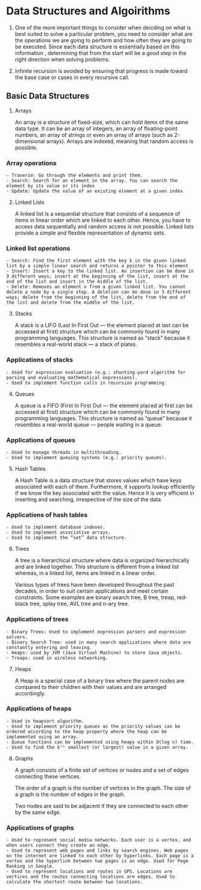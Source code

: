 # Data Structures and Algoirithms

1. One of the more important things to consider when deicding on what is best suited to solve a particular problem, you need to consider what are the operations we are going to perform and how often they are going to be executed. Since each data structure is essentially based on this information , determining that from the start will be a good step in the right direction when solving problems.

2. Infinite recursion is avoided by ensuring that progress is made toward the base case or cases in every recursive call.

## Basic Data Structures

1. Arrays

    An array is a structure of fixed-size, which can hold items of the same data type. It can be an array of integers, an array of floating-point numbers, an array of strings or even an array of arrays (such as 2-dimensional arrays). Arrays are indexed, meaning that random access is possible.

### Array operations

    - Traverse: Go through the elements and print them.
    - Search: Search for an element in the array. You can search the element by its value or its index
    - Update: Update the value of an existing element at a given index

2. Linked Lists

    A linked list is a sequential structure that consists of a sequence of items in linear order which are linked to each other. Hence, you have to access data sequentially and random access is not possible. Linked lists provide a simple and flexible representation of dynamic sets.

### Linked list operations

    - Search: Find the first element with the key k in the given linked list by a simple linear search and returns a pointer to this element
    - Insert: Insert a key to the linked list. An insertion can be done in 3 different ways; insert at the beginning of the list, insert at the end of the list and insert in the middle of the list.
    - Delete: Removes an element x from a given linked list. You cannot delete a node by a single step. A deletion can be done in 3 different ways; delete from the beginning of the list, delete from the end of the list and delete from the middle of the list.

3. Stacks

    A stack is a LIFO (Last In First Out — the element placed at last can be accessed at first) structure which can be commonly found in many programming languages. This structure is named as “stack” because it resembles a real-world stack — a stack of plates.

### Applications of stacks

    - Used for expression evaluation (e.g.: shunting-yard algorithm for parsing and evaluating mathematical expressions).
    - Used to implement function calls in recursion programming.

4. Queues

    A queue is a FIFO (First In First Out — the element placed at first can be accessed at first) structure which can be commonly found in many programming languages. This structure is named as “queue” because it resembles a real-world queue — people waiting in a queue.

### Applications of queues

    - Used to manage threads in multithreading.
    - Used to implement queuing systems (e.g.: priority queues).

5. Hash Tables

    A Hash Table is a data structure that stores values which have keys associated with each of them. Furthermore, it supports lookup efficiently if we know the key associated with the value. Hence it is very efficient in inserting and searching, irrespective of the size of the data.

### Applications of hash tables

    - Used to implement database indexes.
    - Used to implement associative arrays.
    - Used to implement the “set” data structure.

6. Trees

    A tree is a hierarchical structure where data is organized hierarchically and are linked together. This structure is different from a linked list whereas, in a linked list, items are linked in a linear order.

    Various types of trees have been developed throughout the past decades, in order to suit certain applications and meet certain constraints. Some examples are binary search tree, B tree, treap, red-black tree, splay tree, AVL tree and n-ary tree.

### Applications of trees

    - Binary Trees: Used to implement expression parsers and expression solvers.
    - Binary Search Tree: used in many search applications where data are constantly entering and leaving.
    - Heaps: used by JVM (Java Virtual Machine) to store Java objects.
    - Treaps: used in wireless networking.

7. Heaps

    A Heap is a special case of a binary tree where the parent nodes are compared to their children with their values and are arranged accordingly.

### Applications of heaps

    - Used in heapsort algorithm.
    - Used to implement priority queues as the priority values can be ordered according to the heap property where the heap can be implemented using an array.
    - Queue functions can be implemented using heaps within O(log n) time.
    - Used to find the kᵗʰ smallest (or largest) value in a given array.

8. Graphs

    A graph consists of a finite set of vertices or nodes and a set of edges connecting these vertices.

    The order of a graph is the number of vertices in the graph. The size of a graph is the number of edges in the graph.

    Two nodes are said to be adjacent if they are connected to each other by the same edge.

### Applications of graphs

    - Used to represent social media networks. Each user is a vertex, and when users connect they create an edge.
    - Used to represent web pages and links by search engines. Web pages on the internet are linked to each other by hyperlinks. Each page is a vertex and the hyperlink between two pages is an edge. Used for Page Ranking in Google.
    - Used to represent locations and routes in GPS. Locations are vertices and the routes connecting locations are edges. Used to calculate the shortest route between two locations.